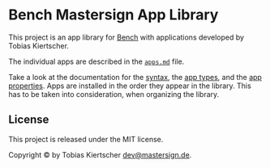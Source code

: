Bench Mastersign App Library
============================

This project is an app library for [Bench](https://winbench.org/)
with applications developed by Tobias Kiertscher.

The individual apps are described in the [`apps.md`](apps.md) file.

Take a look at the documentation for the
[syntax](https://winbench.org/ref/markup-syntax/),
the [app types](https://winbench.org/ref/app-types/),
and the [app properties](https://winbench.org/ref/app-properties/).
Apps are installed in the order they appear in the library.
This has to be taken into consideration, when organizing the library.

## License

This project is released under the MIT license.

Copyright © by Tobias Kiertscher <dev@mastersign.de>.
